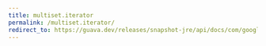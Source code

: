 ```yaml
---
title: multiset.iterator
permalink: /multiset.iterator/
redirect_to: https://guava.dev/releases/snapshot-jre/api/docs/com/google/common/collect/Multiset.html#iterator--
---
```

